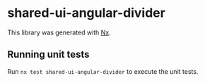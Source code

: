 # shared-ui-angular-divider

This library was generated with [Nx](https://nx.dev).

## Running unit tests

Run `nx test shared-ui-angular-divider` to execute the unit tests.
